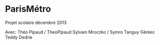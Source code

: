 ParisMétro
==========

Projet scolaire décembre 2013

Avec:
Théo Pipaud / TheoPipaud
Sylvain Mroczko / Symro
Tanguy Géréec
Teddy Dedrie
